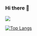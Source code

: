 ### Hi there 👋

<!--
**shehanblast/shehanblast** is a ✨ _special_ ✨ repository because its `README.md` (this file) appears on your GitHub profile.

Here are some ideas to get you started:

- 🔭 I’m currently working on ...
- 🌱 I’m currently learning ...
- 👯 I’m looking to collaborate on ...
- 🤔 I’m looking for help with ...
- 💬 Ask me about ...
- 📫 How to reach me: ...
- 😄 Pronouns: ...
- ⚡ Fun fact: ...
-->

<img src="https://github-readme-stats.vercel.app/api?username=shehanblast&&show_icons=true&title_color=ffffff&icon_color=bb2acf&text_color=daf7dc&bg_color=151515"/>

[![Top Langs](https://github-readme-stats.vercel.app/api/top-langs/?username=shehanblast&langs_count=8)](https://github.com/anuraghazra/github-readme-stats)
